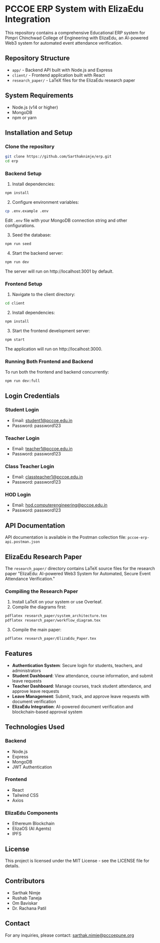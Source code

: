 # PCCOE ERP System with ElizaEdu Integration

This repository contains a comprehensive Educational ERP system for Pimpri Chinchwad College of Engineering with ElizaEdu, an AI-powered Web3 system for automated event attendance verification.

## Repository Structure

- `app/` - Backend API built with Node.js and Express
- `client/` - Frontend application built with React
- `research_paper/` - LaTeX files for the ElizaEdu research paper

## System Requirements

- Node.js (v14 or higher)
- MongoDB
- npm or yarn

## Installation and Setup

### Clone the repository

```bash
git clone https://github.com/Sarthaknimje/erp.git
cd erp
```

### Backend Setup

1. Install dependencies:
```bash
npm install
```

2. Configure environment variables:
```bash
cp .env.example .env
```
Edit `.env` file with your MongoDB connection string and other configurations.

3. Seed the database:
```bash
npm run seed
```

4. Start the backend server:
```bash
npm run dev
```
The server will run on http://localhost:3001 by default.

### Frontend Setup

1. Navigate to the client directory:
```bash
cd client
```

2. Install dependencies:
```bash
npm install
```

3. Start the frontend development server:
```bash
npm start
```
The application will run on http://localhost:3000.

### Running Both Frontend and Backend

To run both the frontend and backend concurrently:
```bash
npm run dev:full
```

## Login Credentials

### Student Login
- Email: student1@pccoe.edu.in
- Password: password123

### Teacher Login
- Email: teacher1@pccoe.edu.in
- Password: password123

### Class Teacher Login
- Email: classteacher1@pccoe.edu.in
- Password: password123

### HOD Login
- Email: hod.computerengineering@pccoe.edu.in
- Password: password123

## API Documentation

API documentation is available in the Postman collection file: `pccoe-erp-api.postman.json`

## ElizaEdu Research Paper

The `research_paper/` directory contains LaTeX source files for the research paper "ElizaEdu: AI-powered Web3 System for Automated, Secure Event Attendance Verification."

### Compiling the Research Paper

1. Install LaTeX on your system or use Overleaf.
2. Compile the diagrams first:
```bash
pdflatex research_paper/system_architecture.tex
pdflatex research_paper/workflow_diagram.tex
```
3. Compile the main paper:
```bash
pdflatex research_paper/ElizaEdu_Paper.tex
```

## Features

- **Authentication System**: Secure login for students, teachers, and administrators
- **Student Dashboard**: View attendance, course information, and submit leave requests
- **Teacher Dashboard**: Manage courses, track student attendance, and approve leave requests
- **Leave Management**: Submit, track, and approve leave requests with document verification
- **ElizaEdu Integration**: AI-powered document verification and blockchain-based approval system

## Technologies Used

### Backend
- Node.js
- Express
- MongoDB
- JWT Authentication

### Frontend
- React
- Tailwind CSS
- Axios

### ElizaEdu Components
- Ethereum Blockchain
- ElizaOS (AI Agents)
- IPFS

## License

This project is licensed under the MIT License - see the LICENSE file for details.

## Contributors

- Sarthak Nimje
- Rushab Taneja
- Om Baviskar
- Dr. Rachana Patil

## Contact

For any inquiries, please contact: sarthak.nimje@pccoepune.org 